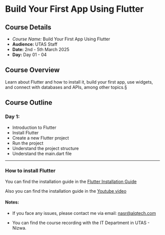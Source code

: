 # Build Your First App Using Flutter

## Course Details

- *Course Name:* Build Your First App Using Flutter
- **Audience:** UTAS Staff
- **Date:** 2nd - 5th March 2025
- **Day:** Day 01 - 04

## Course Overview

Learn about Flutter and how to install it, build your first app, use widgets, and connect with databases and APIs, among other topics.§

## Course Outline

### Day 1: 
- Introduction to Flutter
- Install Flutter
- Create a new Flutter project
- Run the project
- Understand the project structure
- Understand the main.dart file

----- 

### How to install Flutter
  You can find the installation guide in the [Flutter Installation Guide](https://docs.flutter.dev/get-started/install)

  Also you can find the installation guide in the [Youtube video](https://www.youtube.com/watch?v=bt58doQ_-tQ)





#### Notes:

- If you face any issues, please contact me via email: nasr@alqtech.com

- You can find the course recording with the IT Department in UTAS - Nizwa.





